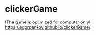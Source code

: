 # clickerGame
!The game is optimized for computer only!
https://egorpankov.github.io/clickerGame/. 
